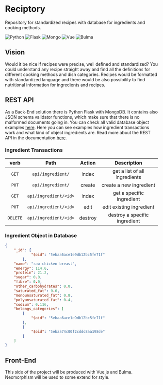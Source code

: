# Reciptory
Repository for standardized recipes with database for ingredients and cooking methods.

![Python](https://img.shields.io/badge/Python-v3.8.3-blue.svg?logo=python&longCache=true&logoColor=white&colorB=5e81ac&style=flat-square&colorA=4c566a)
![Flask](https://img.shields.io/badge/Flask-v1.1.2-blue.svg?longCache=true&logo=flask&style=flat-square&logoColor=white&colorB=5e81ac&colorA=4c566a)
![Mongo](https://img.shields.io/badge/Mongo-v4.2.6-blue.svg?longCache=true&logo=mongoDB&style=flat-square&logoColor=white&colorB=47A248&colorA=4c566a)
![Vue](https://img.shields.io/badge/Vue-v2.6.11-blue.svg?longCache=true&logo=vue.js&style=flat-square&logoColor=white&colorB=4FC08D&colorA=4c566a)
![Bulma](https://img.shields.io/badge/Bulma-v0.8.2-blue.svg?longCache=true&logo=bulma&style=flat-square&logoColor=white&colorB=00D1B2&colorA=4c566a)

## Vision
Would it be nice if recipes were precise, well defined and standardized? You could understand any recipe straight away and find all the definitions for different cooking methods and dish categories. Recipes would be formatted with standardized language and there would be also possibility to find nutritional information for ingredients and recipes.

## REST API
As a Back-End solution there is Python Flask with MongoDB. It contains also JSON schema validator functions, which make sure that there is no malformed documents going in. You can check all valid database object examples [here](https://github.com/ovaaq/reciptory/blob/master/doc/database_examples.md). Here you can see examples how ingredient transactions work and what kind of object ingredients are. Read more about the REST API in the documentation [here](https://github.com/ovaaq/reciptory/blob/master/doc/REST_API.md).



### Ingredient Transactions
| verb | Path | Action | Description |
| :---: | :---: | :---: | :---: |
| `GET` | `api/ingredient/` | index | get a list of all ingredients |
| `PUT` | `api/ingredient/` | create | create a new ingredient |
| `GET` | `api/ingredient/<id>` | index | get a specific ingredient |
| `PUT` | `api/ingredient/<id>` | edit | edit existing ingredient |
| `DELETE` | `api/ingredient/<id>` | destroy | destroy a specific ingredient |

### Ingredient Object in Database

```json
{
    "_id": {
            "$oid": "5ebaa6ace1e9db12bc5fe71f"
        },
    "name": "raw chicken breast",
    "energy": 114.0,
    "protein": 21.2,
    "sugar": 0.0,
    "fibre": 0.0,
    "other_carbohydrates": 0.0,
    "saturated_fat": 0.6,
    "monounsaturated_fat": 0.8,
    "polyunsaturated_fat": 0.4,
    "sodium": 0.116,
    "belongs_categories": [
        {
            "$oid": "5ebaa6ace1e9db12bc5fe71f"
        },
        {
            "$oid": "5ebaa74c00f2cddc8aa198de"
        }
    ]
}
```

## Front-End
This side of the project will be produced with Vue.js and Bulma. Neomorphism will be used to some extend for style.

